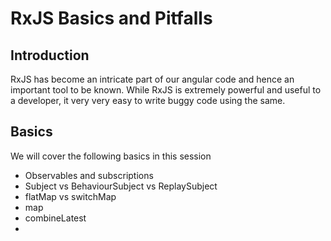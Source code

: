 # RxJS Basics and Pitfalls

## Introduction

RxJS has become an intricate part of our angular code and hence an important tool to be known. While RxJS is extremely powerful and useful to a developer, it very very easy to write buggy code using the same.

## Basics

We will cover the following basics in this session

- Observables and subscriptions
- Subject vs BehaviourSubject vs ReplaySubject
- flatMap vs switchMap
- map
- combineLatest
- 